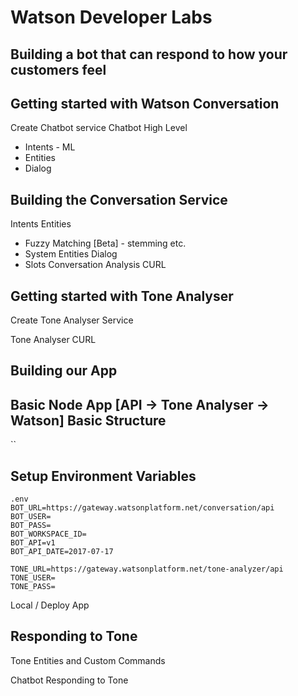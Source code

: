 # Watson Developer Labs
## Building a bot that can respond to how your customers feel

## Getting started with Watson Conversation
Create Chatbot service
Chatbot High Level
- Intents - ML
- Entities
- Dialog

## Building the Conversation Service
Intents
Entities
- Fuzzy Matching [Beta] - stemming etc.
- System Entities
Dialog
- Slots
Conversation
Analysis
CURL

## Getting started with Tone Analyser
Create Tone Analyser Service

Tone Analyser
CURL

## Building our App
Basic Node App [API -> Tone Analyser -> Watson]
Basic Structure
------
``

Setup Environment Variables
------
```
.env
BOT_URL=https://gateway.watsonplatform.net/conversation/api
BOT_USER=
BOT_PASS=
BOT_WORKSPACE_ID=
BOT_API=v1
BOT_API_DATE=2017-07-17

TONE_URL=https://gateway.watsonplatform.net/tone-analyzer/api
TONE_USER=
TONE_PASS=
```

Local / Deploy App

## Responding to Tone
Tone Entities and Custom Commands



Chatbot Responding to Tone
